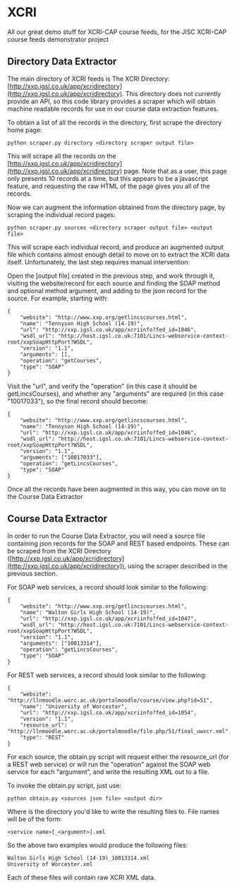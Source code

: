 XCRI
====

All our great demo stuff for XCRI-CAP course feeds, for the JISC XCRI-CAP course feeds demonstrator project

Directory Data Extractor
------------------------

The main directory of XCRI feeds is The XCRI Directory: [http://xxp.igsl.co.uk/app/xcridirectory](http://xxp.igsl.co.uk/app/xcridirectory).  This directory does not currently provide an API, so this code library provides a scraper which will obtain machine readable records for use in our course data extraction features.

To obtain a list of all the records in the directory, first scrape the directory home page:

    python scraper.py directory <directory scraper output file>
    
This will scrape all the records on the [http://xxp.igsl.co.uk/app/xcridirectory](http://xxp.igsl.co.uk/app/xcridirectory) page.  Note that as a user, this page only presents 10 records at a time, but this appears to be a javascript feature, and requesting the raw HTML of the page gives you all of the records.

Now we can augment the information obtained from the directory page, by scraping the individual record pages:

    python scraper.py sources <directory scraper output file> <output file>

This will scrape each individual record, and produce an augmented output file which contains almost enough detail to move on to extract the XCRI data itself.  Unfortunately, the last step requires manual intervention:

Open the [output file] created in the previous step, and work through it, visiting the website/record for each source and finding the SOAP method and optional method argument, and adding to the json record for the source.  For example, starting with:

    {
        "website": "http://www.xxp.org/getlincscourses.html", 
        "name": "Tennyson High School (14-19)", 
        "url": "http://xxp.igsl.co.uk/app/xcriinfo?fed_id=1046", 
        "wsdl_url": "http://host.igsl.co.uk:7101/Lincs-webservice-context-root/xxpSoapHttpPort?WSDL", 
        "version": "1.1", 
        "arguments": [], 
        "operation": "getCourses", 
        "type": "SOAP"
    }

Visit the "url", and verify the "operation" (in this case it should be getLincsCourses), and whether any "arguments" are required (in this case "10017033"), so the final record should become:

    {
        "website": "http://www.xxp.org/getlincscourses.html", 
        "name": "Tennyson High School (14-19)", 
        "url": "http://xxp.igsl.co.uk/app/xcriinfo?fed_id=1046", 
        "wsdl_url": "http://host.igsl.co.uk:7101/Lincs-webservice-context-root/xxpSoapHttpPort?WSDL", 
        "version": "1.1", 
        "arguments": ["10017033"], 
        "operation": "getLincsCourses", 
        "type": "SOAP"
    }

Once all the records have been augmented in this way, you can move on to the Course Data Extractor

Course Data Extractor
---------------------

In order to run the Course Data Extractor, you will need a source file containing json records for the SOAP and REST based endpoints.  These can be scraped from the XCRI Directory ([http://xxp.igsl.co.uk/app/xcridirectory](http://xxp.igsl.co.uk/app/xcridirectory)), using the scraper described in the previous section.

For SOAP web services, a record should look similar to the following:

    {
        "website": "http://www.xxp.org/getlincscourses.html", 
        "name": "Walton Girls High School (14-19)", 
        "url": "http://xxp.igsl.co.uk/app/xcriinfo?fed_id=1047", 
        "wsdl_url": "http://host.igsl.co.uk:7101/Lincs-webservice-context-root/xxpSoapHttpPort?WSDL", 
        "version": "1.1", 
        "arguments": ["10013314"], 
        "operation": "getLincsCourses", 
        "type": "SOAP"
    }
    
For REST web services, a record should look similar to the following:

    {
        "website": "http://llnmoodle.worc.ac.uk/portalmoodle/course/view.php?id=51", 
        "name": "University of Worcester", 
        "url": "http://xxp.igsl.co.uk/app/xcriinfo?fed_id=1054", 
        "version": "1.1", 
        "resource_url": "http://llnmoodle.worc.ac.uk/portalmoodle/file.php/51/final_uwxcr.xml", 
        "type": "REST"
    }

For each source, the obtain.py script will request either the resource_url (for a REST web service) or will run the "operation" against the SOAP web service for each "argument", and write the resulting XML out to a file.

To invoke the obtain.py script, just use:

    python obtain.py <sources json file> <output dir>
    
Where <outdir> is the directory you'd like to write the resulting files to.  File names will be of the form:

    <service name>[_<argument>].xml

So the above two examples would produce the following files:

    Walton Girls High School (14-19)_10013314.xml
    University of Worcester.xml

Each of these files will contain raw XCRI XML data.

